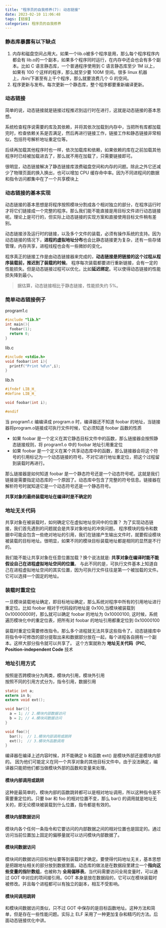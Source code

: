 ```yaml
---
title: "程序员的自我修养(7): 动态链接"
date: 2023-02-10 11:06:48
tags: [链接]
categories: 程序员的自我修养
---
```


### 静态库暴露有以下缺点

1. 内存和磁盘空间占用大。如果一个lib.o被多个程序是用，那么每个程序程序内都会有 lib.o的一个副本，如果多个程序同时运行，在内存中还会也会有多个副本。比如 C 语言静态库，一个普通程序使用到 C 语言静态库至少 1M 以上，如果有 100 个这样的程序，那么就至少要 100M 空间。很多 linux 机器上，/bin/下甚至有上千个程序，那么就要浪费几个 G 的空间。
2. 程序更新与发布。每次更新一个静态库，整个程序都要重新编译更新。

<!-- more -->

### 动态链接

简单的说，动态链接就是链接过程推迟到运行时在进行，这就是动态链接的基本思想。

系统检查程序说需要的库及其依赖，并将其依次加载到内存中，当把所有库都加载完时，检查依赖关系是否满足，然后再进行链接工作，链接工作和静态链接非常相似，包括符号解析地址重定位等。

后续再加载其他程序时也一样，依次加载库和依赖，如果依赖的库在之前加载其他程序时已经被加载进去了，那么就不用在加载了，只需要链接即可。

很明显，动态链接解决了静态链接库浪费磁盘空间和内存的问题。除此之外它还减少了物理页面的换入换出，也可以增加 CPU 缓存命中率。因为不同进程间的数据和指令访问都集中在了一个共享模块上

### 动态链接的基本实现

动态链接的基本思想是将程序按照模块分割成各个相对独立的部分，在程序运行时才将它们链接成一个完整的程序。那么我们能不能直接是用目标文件进行动态链接呢。理论上是可行的，但实际上动态链接的实现方案和直接使用目标文件稍有差别。

动态链接涉及运行时的链接，以及多个文件的装载，必须有操作系统的支持。因为动态链接的情况下，**进程的虚拟地址分布**也会比静态链接更为复杂，还有一些存储管理，内存共享，进程线程也会有一些微妙的变化。

程序真正的链接工作是由动态链接器来完成的，**动态链接是把链接的这个过程从程序装载前，推迟到了装载的时候**。 程序每次装载都要进行重新链接，会有一定的性能损失。但是动态链接过程可以优化，比如**延迟绑定**。可以使得动态链接的性能损失降到最小。

> 据估算，动态链接相比于静态链接，性能损失约 5%。

### 简单动态链接例子

program1.c
 
```C
#include "lib.h"
int main(){
  foobar(1);
  return 0;
}
```

lib.c

```C
#include <stdio.h>
void foobar(int i){
  printf("Print %d\n",i);
}
```

lib.h

```C
#ifndef LIB_H_
#define LIB_H_

void foobar(int i);

#endif
```

当 program1.c 编编译成 program.o 时，编译器还不知道 foobar 的地址，当链接器将program.o链接成可执行文件时候，它必须知道 foobar 函数的性质

- 如果 foobar 是一个定义在其它静态目标文件中的函数，那么链接器会按照静态链接规则，将 program1.o 中的 foobar 地址引用重定位
- 如果 foobar 是一个定义在某个共享动态库中的函数，那么链接器会将这个符号的引用标记为一个动态链接的符号。不对它进行地址重定位，把这个过程留到装载时再进行。

那么链接器是如何知道 foobar 是一个静态符号还是一个动态符号呢。这就是我们链接是需要指定动态库的一个原因了。动态库中包含了完整的符号信息。链接器在解析符号时就知道它是一个动态符号还是一个静态符号。

**共享对象的最终装载地址在编译时是不确定的**

### 地址无关代码

共享对象在被装载时，如何确定它在虚拟地址空间中的位置？ 为了实现动态链接，我们首先遇到的问题就会是共享对象地址的冲突问题。 程序模块的指令和数据中可能会包含一些绝对地址的引用，我们在链接产生输出文件时，就要假设模块被装载的目标地址。很明显，如果不同的模块目标装载地址都是相同的显然是不行的。

我们能不能让共享对象在任意位置加载？换个说法就是: **共享对象在编译时能不能假设自己在进程虚拟地址空间的位置**。 与此不同的是，可执行文件基本上知道自己在进程虚拟地址空间的其实位置，因为可执行文件往往是第一个被加载的文件。它可以选择一个固定的地址。

### 装载时重定位

一旦模块装载地址确定，即目标地址确定，那么系统对程序中所有的引用地址进行重定位。比如 foobar 相对于代码段的地址是 0x100,当模块被装载到 0x10000000时，那么就可以确定 foobar 的地址为 0x10000100, 这时候，系统遍历模块化中的重定位表，把所有对 foobar 的地址引用都重定位到 0x10000100

装载时重定位需要修改指令。那么多个进程就无法共享这些指令了。动态链接库中将指令中可修改的部分提取出来和数据部分放在一起，每个进程各自拥有一个副本。这样大部分指令就可以共享了。 这个方案就称为 **地址无关代码（PIC, Position-independent Code** 技术


### 地址引用方式

按照是否跨模块分为两类，模块内引用，模块外引用  
按照不同的引用方式分为，指令引用，数据引用

```C
static int a;
extern in b;
extern void ext();

void bar(){
  a = 1; // 2.模块内部数据访问
  b = 2; // 4.模块间数据访问
}

void foo(){
  bar();  // 1.模块内部调用或跳转
  ext();  // 3.模块外函数调用
}
```

编译器在编译上述内容时候，并不能确定 b 和函数 ext() 是模块外部还是模块内部的。 因为他们可能定义在同一个共享对象的其他目标文件中。由于没法确定，编译器只能把他们都当做模块外部的函数和变量来处理。


#### 模块内部调用或跳转

这种是最简单的，模块内部的函数跳转都可以是相对地址调用，所以这种指令是不需要重定位的。只要 bar 和 foo 的相对位置不变，那么 bar() 的调用就是地址无关的，即无论模块被装载到什么位置，指令都是有效的。

#### 模块内部数据访问

模块内各个任何一条指令和它要访问的内部数据之间的相对位置也是固定的。通过访问当前位置加上固定的偏移量就可以访问模块内部数据了。

#### 模块间数据访问

模块间的数据访问目标地址要等到装载时才确定。要使得代码地址无关，基本思想是把跟地址相关的部分放到数据里面。动态库的做法是在数据段里建立一个**指向这些变量的指针数组**，也被称为 **全局偏移表**。当代码需要访问全局变量时，可以通过 GOT 中对应的项间接引用。GOT 本身是放在数据段的，它可以在模块装载时被修改。并且每个进程都可以有独立的副本，相互不受影响。

#### 模块间调用跳转

和模块间数据访问类似，只不过 GOT 中保存的是目标函数地址。这种方法和简单，但是存在一些性能问题。实际上 ELF 采用了一种更加复杂和精巧的方法。后面动态链接优化中讲。









